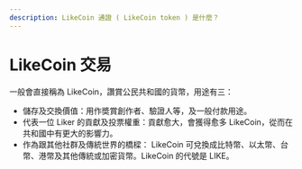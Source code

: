 ```yaml
---
description: LikeCoin 通證 ( LikeCoin token ) 是什麼？
---
```


# LikeCoin 交易

一般會直接稱為 LikeCoin，讚賞公民共和國的貨幣，用途有三：

* 儲存及交換價值：用作奬賞創作者、驗證人等，及一般付款用途。
* 代表一位 Liker 的貢獻及投票權重：貢獻愈大，會獲得愈多 LikeCoin，從而在共和國中有更大的影響力。
* 作為跟其他社群及傳統世界的橋樑： LikeCoin 可兌換成比特幣、以太幣、台幣、港幣及其他傳統或加密貨幣。LikeCoin 的代號是 LIKE。



